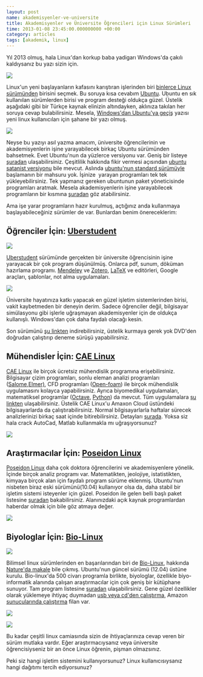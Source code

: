 ```yaml
--- 
layout: post 
name: akademisyenler-ve-universite 
title: Akademisyenler ve Üniversite Öğrencileri için Linux Sürümleri 
time: 2013-01-08 23:45:00.000000000 +00:00 
category: articles
tags: [akademik, linux]
---
```


Yıl 2013 olmuş, hala Linux'dan korkup baba yadigarı Windows'da çakılı kaldıysanız bu yazı sizin için.

[![]({{site.url}}/images/tux.jpg)]({{site.url}}/images/tux.jpg)

Linux'un yeni başlayanların kafasını karıştıran işlerinden biri [binlerce Linux sürümünden](http://distrowatch.com/dwres.php?resource=popularity) birisini seçmek. Bu soruya kısa cevabım [Ubuntu](http://wiki.ubuntu-tr.net/index.php/Ana_sayfa). Ubuntu en sık kullanılan sürümlerden birisi ve program desteği oldukça güzel. Üstelik aşağıdaki gibi bir Türkçe kaynak elinizin altındayken, aklınıza takılan her soruya cevap bulabilirsiniz. Mesela, [Windows'dan Ubuntu'ya geçiş](http://wiki.ubuntu-tr.net/index.php/Windows%27tan_Ubuntu%27ya_ge%C3%A7i%C5%9F) yazısı yeni linux kullanıcıları için şahane bir yazı olmuş.

[![]({{site.url}}/images/ubuntu-tr.png)](http://wiki.ubuntu-tr.net/index.php/Ana_sayfa)

Neyse bu yazıyı asıl yazma amacım, üniversite öğrencilerinin ve akademisyenlerin işine yarayabilecek birkaç Ubuntu sürümünden bahsetmek. Evet Ubuntu'nun da yüzlerce versiyonu var. Geniş bir listeye [şuradan](http://www.debianadmin.com/list-of-ubuntu-based-linux-distributions-and-live-cds-2.html) ulaşabilirsiniz. Çeşitlilik hakkında fikir vermesi açısından [ubuntu satanist versiyonu](http://ubuntusatanic.org/screenshots.php) bile mevcut.
Aslında [ubuntu'nun standard sürümüyle](http://www.ubuntu.com/ubuntu) başlamanın bir mahsuru yok. İşinize  yarayan programları tek tek yükleyebilirsiniz. Tek yapmanız gereken ubuntunun paket yöneticisinde programları aratmak. Mesela akademisyenlerin işine yarayabilecek programların bir kısmına [şuradan](https://help.ubuntu.com/community/UbuntuScience) göz atabilirsiniz.

Ama işe yarar programların hazır kurulmuş, açtığınız anda kullanmaya başlayabileceğiniz sürümler de var. Bunlardan benim önereceklerim:

Öğrenciler İçin: [Uberstudent](http://uberstudent.com/)
-------------------------------------------------------

[![]({{site.url}}/images/uberstudent3.jpg)]({{site.url}}/images/uberstudent3.jpg)

[Uberstudent](http://uberstudent.com/) sürümünde gerçekten bir üniversite öğrencisinin işine yarayacak bir çok program düşünülmüş. Onlarca pdf, sunum, döküman hazırlama programı. [Mendeley](http://www.mendeley.com/) ve [Zotero](http://www.zotero.org/), [LaTeX](http://www.asuyatuyolar.org/2011/04/latexle-makale-yazma.html) ve editörleri, Google araçları, şablonlar, not alma uygulamaları.

[![]({{site.url}}/images/uberstudent1.jpg)]({{site.url}}/images/uberstudent1.jpg)

Üniversite hayatınıza katkı yapacak en güzel işletim sistemlerinden birisi, vakit kaybetmeden bir deneyin derim. Sadece öğrenciler değil, bilgisayar simülasyonu gibi işlerle uğraşmayan akademisyenler için de oldukça kullanışlı. Windows'dan çok daha faydalı olacağı kesin.

Son sürümünü [şu linkten](http://sourceforge.net/projects/uberstudent/files/Releases/Aristotle/) indirebilirsiniz, üstelik kurmaya gerek yok DVD'den doğrudan çalıştırıp deneme sürüşü yapabilirsiniz.

Mühendisler İçin: [CAE Linux](http://www.caelinux.com/CMS/)
-----------------------------------------------------------

[CAE Linux](http://www.caelinux.com/CMS/) ile birçok ücretsiz mühendislik programına erişebilirsiniz. Bilgisayar çizim programları, sonlu eleman analizi programları ([Salome,](http://www.salome-platform.org/)[Elmer)](http://www.csc.fi/english/pages/elmer), CFD programları ([Open-foam](http://www.openfoam.com/)) ile birçok mühendislik uygulamasını kolayca yapabilirsiniz. Ayrıca biyomedikal uygulamaları, matematiksel programlar ([Octave](http://www.gnu.org/software/octave/), [Python](http://www.python.org/)) da mevcut. Tüm uygulamalara [şu linkten](http://www.caelinux.com/CMS/index.php?option=com_content&task=view&id=51&Itemid=40) ulaşabilirsiniz.
Üstelik CAE Linux'u Amaxon Cloud üstündeki bilgisayarlarda da çalıştırabilirsiniz. Normal bilgisayarlarla haftalar sürecek analizlerinizi birkaç saat içinde bitirebilirsiniz. Detayları [şurada](http://www.caelinux.com/CMS/index.php?option=com_content&view=article&id=50:caelinux-in-the-cloud&catid=1:news&Itemid=29).
Yoksa siz hala crack AutoCad, Matlab kullanmakla mı uğraşıyorsunuz?

[![]({{site.url}}/images/cae_linux.gif)]({{site.url}}/images/cae_linux.gif)

Araştırmacılar İçin: [Poseidon Linux](http://www.en.poseidonlinux.org/)
-----------------------------------------------------------------------

[Poseidon Linux](http://www.en.poseidonlinux.org/) daha çok doktora öğrencilerini ve akademisyenlere yönelik. İçinde birçok analiz programı var. Matematikten, jeolojiye, istatistikten, kimyaya birçok alan için faydalı program sürüme eklenmiş. Ubuntu'nun nisbeten biraz eski sürümünü(10.04) kullanıyor olsa da, daha stabil bir işletim sistemi isteyenler için güzel. Poseidon ile gelen belli başlı paket listesine [şuradan](https://sites.google.com/site/poseidonlinux/details) bakabilirsiniz.
Alanınızdaki açık kaynak programlardan haberdar olmak için bile göz atmaya değer.

[![]({{site.url}}/images/Poseidon.png)]({{site.url}}/images/Poseidon.png)

Biyologlar İçin: [Bio-Linux](http://nebc.nerc.ac.uk/tools/bio-linux/)
---------------------------------------------------------------------

[![]({{site.url}}/images/biolinux.png)]({{site.url}}/images/biolinux.png)

Bilimsel linux sürümlerinden en başarılarından biri de [Bio-Linux](http://nebc.nerc.ac.uk/tools/bio-linux/), hakkında [Nature'da makale](http://www.nature.com/nbt/journal/v24/n7/full/nbt0706-801.html) bile çıkmış. Ubuntu'nun güncel sürümü (12.04) üstüne kurulu. Bio-linux'da 500 civarı programla birlikte, biyologlar, özellikle biyo-informatik alanında çalışan araştırmacılar için çok geniş bir kütüphane sunuyor. Tam program listesine [şuradan](http://nebc.nerc.ac.uk/tools/bio-linux/package-list) ulaşabilirsiniz.
Gene güzel özellikler olarak yüklemeye ihtiyaç duymadan [usb veya cd'den çalıştırma](http://nebc.nerc.ac.uk/tools/bio-linux/live-usbkey), Amazon [sunucularında çalıştırma](http://cloudbiolinux.org/) filan var.

[![]({{site.url}}/images/biolinux1.jpg)]({{site.url}}/images/biolinux1.jpg)

[![]({{site.url}}/images/biolinux2.gif)]({{site.url}}/images/biolinux2.gif)

Bu kadar çeşitli linux camiasında sizin de ihtiyaçlarınıza cevap veren bir sürüm mutlaka vardır. Eğer araştırmacıysanız veya üniversite öğrencisiyseniz bir an önce Linux öğrenin, pişman olmazsınız.

Peki siz hangi işletim sistemini kullanıyorsunuz? Linux kullanıcısıysanız hangi dağıtımı tercih ediyorsunuz?
